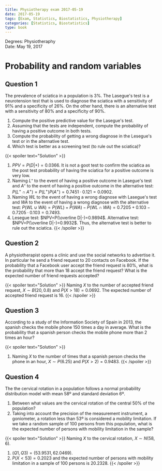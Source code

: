```yaml
---
title: Physiotherapy exam 2017-05-19
date: 2017-05-19
tags: [Exam, Statistics, Biostatistics, Physiotherapy]
categories: [Statistics, Biostatistics]
type: book
---
```


Degrees: Physiotheraphy  
Date: May 19, 2017

# Probability and random variables

## Question 1

The prevalence of sciatica in a population is 3%.
The Lasegue's test is a neurotension test that is used to diagnose the sciatica with a sensitivity of 91% and a specificity of 26%.
On the other hand, there is an alternative test with a sensitivity of 80% and a specificity of 90%.

1. Compute the positive predictive value for the Lasegue's test.
2. Assuming that the tests are independent, compute the probability of having a positive outcome in both tests.
3. Compute the probability of getting a wrong diagnose in the Lesegue's test or in the alternative test.
4. Which test is better as a screening test (to rule out the sciatica)?



{{< spoiler text="Solution" >}}
1. $PPV=P(D|+)=0.0366$. It is not a goot test to confirm the sciatica as the post test probability of having the sciatica for a positive outcome is very low. 
2. Naming $L⁺$ to the event of having a positive outcome in Lasegue's test and $A⁺$ to the event of having a positive outcome in the alternative test: $P(L^+\cap A^+)=P(L^+)P(A^+)=0.7451\cdot 0.121 = 0.0902$. 
3. Naming $WL$ to the event of having a wrong diagnose with Lasegue's test and $WA$ to the event of having a wrong diagnose with the alternative test: $P(WL\cup WA)=P(WL)+P(WA)-P(WL\cap WA)=0.7205+ 0.103-0.7205\cdot0.103=0.7493$. 
4. Lesegue test: $NPV=P(\overline D|-)=0.9894$.
Alternative test: $NPV=P(\overline D|-)=0.9932$.
Thus, the alternative test is better to rule out the sciatica. 
{{< /spoiler >}}

## Question 2
A physiotherapist opens a clinic and use the social networks to advertise it.
In particular he send a friend request to 20 contacts on Facebook.
If the probability that a Facebook user accept the friend request is 80%, what is the probability that more than 18 accept the friend request?
What is the expected number of friend requests accepted?



{{< spoiler text="Solution" >}}
Naming $X$ to the number of accepted friend request, $X\sim B(20,0.8)$ and $P(X>18)=0.0692$.
The expected number of accepted friend request is $16$. 
{{< /spoiler >}}

## Question 3
According to a study of the Information Society of Spain in 2013, the spanish checks the mobile phone 150 times a day in average.
What is the probability that a spanish person checks the mobile phone more than 2 times an hour?



{{< spoiler text="Solution" >}}
1. Naming $X$ to the number of times that a spanish person checks the phone in an hour, $X\sim P(6.25)$ and $P(X>2)=0.9483$.
{{< /spoiler >}}

## Question 4
The the cervical rotation in a population follows a normal probability distribution model with mean 58º and standard deviation 6º.

1. Between what values are the cervical rotation of the central 50\% of the population?
2. Taking into account the precision of the measurement instrument, a goniometer, a rotation less than 53º is considered a mobility limitation.
If we take a random sample of 100 persons from this population, what is the expected number of persons with mobility limitation in the sample?



{{< spoiler text="Solution" >}}
Naming $X$ to the cervical rotation, $X\sim N(58, 6)$. 
1. $(Q1,Q3)=(53.9531, 62.0469)$. 
3. $P(X<53)=0.2023$ and the expected number of persons with mobility limitation in a sample of 100 persons is $20.2328$. 
{{< /spoiler >}}


